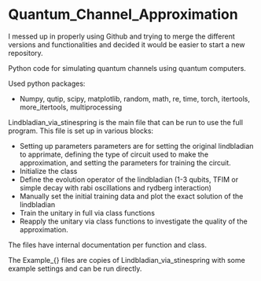 # Quantum_Channel_Approximation
I messed up in properly using Github and trying to merge the different versions and functionalities and decided it would be easier to start a new repository.

Python code for simulating quantum channels using quantum computers.

Used python packages:
- Numpy, qutip, scipy, matplotlib, random, math, re, time, torch, itertools, more_itertools, multiprocessing

Lindbladian_via_stinespring is the main file that can be run to use the full program. This file is set up in various blocks:
- Setting up parameters
    parameters are for setting the original lindbladian to apprimate, 
    defining the type of circuit used to make the approximation, 
    and setting the parameters for training the circuit.
- Initialize the class
- Define the evolution operator of the lindbladian (1-3 qubits, TFIM or simple decay with rabi oscillations and rydberg interaction)
- Manually set the initial training data and plot the exact solution of the lindbladian
- Train the unitary in full via class functions
- Reapply the unitary via class functions to investigate the quality of the approximation.

The files have internal documentation per function and class.

The Example_{} files are copies of Lindbladian_via_stinespring with some example settings and can be run directly.
